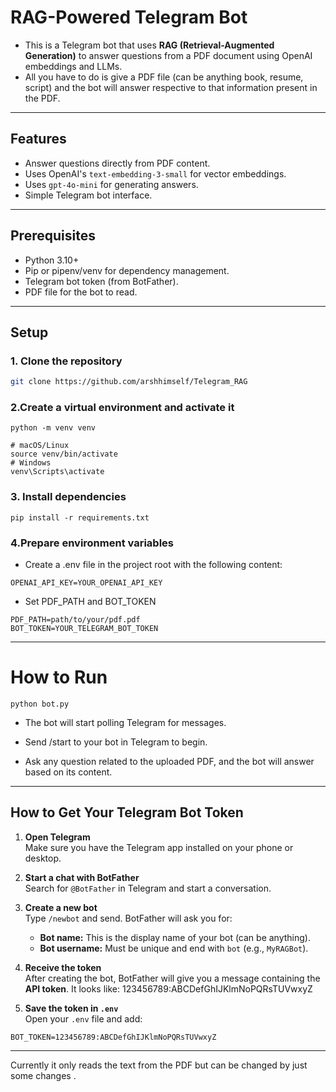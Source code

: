 # RAG-Powered Telegram Bot

- This is a Telegram bot that uses **RAG (Retrieval-Augmented Generation)** to answer questions from a PDF document using OpenAI embeddings and LLMs.
- All you have to do is give a PDF file (can be anything book, resume, script) and the bot will answer respective to that information present in the PDF. 
---

## Features

- Answer questions directly from PDF content.
- Uses OpenAI's `text-embedding-3-small` for vector embeddings.
- Uses `gpt-4o-mini` for generating answers.
- Simple Telegram bot interface.

---

## Prerequisites

- Python 3.10+  
- Pip or pipenv/venv for dependency management.
- Telegram bot token (from BotFather).
- PDF file for the bot to read.

---

## Setup

### 1. Clone the repository

```bash
git clone https://github.com/arshhimself/Telegram_RAG
```
### 2.Create a virtual environment and activate it
```
python -m venv venv
```
```
# macOS/Linux
source venv/bin/activate
# Windows
venv\Scripts\activate 
```
### 3. Install dependencies
```
pip install -r requirements.txt

```

### 4.Prepare environment variables
- Create a .env file in the project root with the following content:
```
OPENAI_API_KEY=YOUR_OPENAI_API_KEY
```

- Set PDF_PATH and BOT_TOKEN
```
PDF_PATH=path/to/your/pdf.pdf
BOT_TOKEN=YOUR_TELEGRAM_BOT_TOKEN
```

---

# How to Run
```
python bot.py
```
- The bot will start polling Telegram for messages.

- Send /start to your bot in Telegram to begin.

- Ask any question related to the uploaded PDF, and the bot will answer based on its content.


---

## How to Get Your Telegram Bot Token

1. **Open Telegram**  
   Make sure you have the Telegram app installed on your phone or desktop.

2. **Start a chat with BotFather**  
   Search for `@BotFather` in Telegram and start a conversation.

3. **Create a new bot**  
   Type `/newbot` and send. BotFather will ask you for:
   - **Bot name:** This is the display name of your bot (can be anything).  
   - **Bot username:** Must be unique and end with `bot` (e.g., `MyRAGBot`).

4. **Receive the token**  
   After creating the bot, BotFather will give you a message containing the **API token**. It looks like:  123456789:ABCDefGhIJKlmNoPQRsTUVwxyZ


5. **Save the token in `.env`**  
Open your `.env` file and add:

```
BOT_TOKEN=123456789:ABCDefGhIJKlmNoPQRsTUVwxyZ
```



---

Currently it only reads the text from the PDF but can be changed by just some changes .
